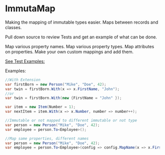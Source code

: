# ImmutaMap
Making the mapping of immutable types easier.  Maps between records and classes.

Pull down source to review Tests and get an example of what can be done.

Map various property names.
Map various property types.
Map attributes on properties.
Make your own custom mappings and add them.

[See Test Examples:](https://github.com/TripleG3/ImmutaMap/blob/main/ImmutaMap.Test/TargetBuilderTests.cs)

Examples:
```csharp
//With Extension
var firstBorn = new Person("Mike", "Doe", 42);
var twin = firstBorn.With(x => x.FirstName, "John");
//or
var twin = firstBorn.With(new {FirstName = "John" });

var item = new Item(Number = 1);
var nextItem = item.With(x => x.Number, number => number++);

//Immutable or not mapped to different immutable or not type
var person = new Person("Mike", "Doe", 42);
var employee = person.To<Employee>();

//Map same properties, different names
var person = new Person("Mike", "Doe", 42);
var employee = person.To<Employee>(config => config.MapName(x => x.FirstName, x => x.Name));



```
